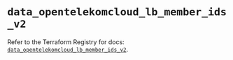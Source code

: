 # `data_opentelekomcloud_lb_member_ids_v2`

Refer to the Terraform Registry for docs: [`data_opentelekomcloud_lb_member_ids_v2`](https://registry.terraform.io/providers/opentelekomcloud/opentelekomcloud/1.36.38/docs/data-sources/lb_member_ids_v2).
